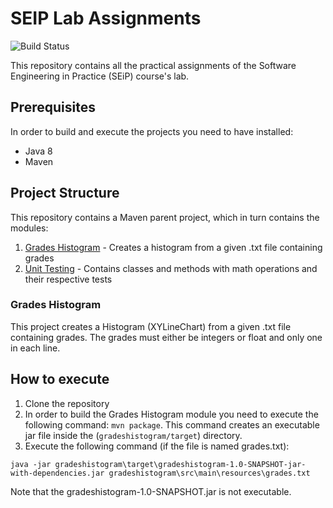 # SEIP Lab Assignments

![Build Status](https://github.com/manosdell/Seip/actions/workflows/maven.yml/badge.svg)

This repository contains all the practical assignments of the Software
Engineering in Practice (SEiP) course's lab.

## Prerequisites

In order to build and execute the projects you need to have installed:
* Java 8
* Maven

## Project Structure

This repository contains a Maven parent project, which in turn
contains the modules:
1. [Grades Histogram](gradeshistogram) - Creates a histogram from a given .txt file containing grades
2. [Unit Testing](unittesting/README.md) - Contains classes and methods with math operations and their respective tests

### Grades Histogram

This project creates a Histogram (XYLineChart) from a given .txt file containing grades.
The grades must either be integers or float and only one in each line.

## How to execute

1. Clone the repository
2. In order to build the Grades Histogram module you need to execute the following command:
``` mvn package ```. This command creates an executable jar file inside the (```gradeshistogram/target```) directory.
3. Execute the following command (if the file is named grades.txt): 
``` 
java -jar gradeshistogram\target\gradeshistogram-1.0-SNAPSHOT-jar-with-dependencies.jar gradeshistogram\src\main\resources\grades.txt
```
Note that the gradeshistogram-1.0-SNAPSHOT.jar is not executable.
